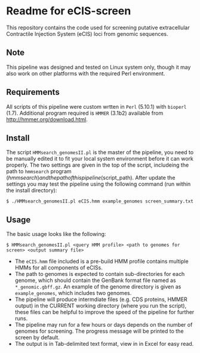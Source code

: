 # Readme for eCIS-screen
This repository contains the code used for screening putative extracellular Contractile Injection System (eCIS) loci from genomic sequences.

## Note
This pipeline was designed and tested on Linux system only, though it may also work on other platforms with the required Perl environment.

## Requirements
All scripts of this pipeline were custom wrtten in `Perl` (5.10.1) with `bioperl` (1.7).
Additional program required is `HMMER` (3.1b2) available from http://hmmer.org/download.html.

## Install
The script `HMMsearch_genomesII.pl` is the master of the pipeline, you need to be manually edited it to fit your local system environment before it can work properly. The two settings are given in the top of the script, includeing the path to `hmmsearch` program ($hmmsearch) and the path of this pipeline ($script_path).
After update the settings you may test the pipeline using the following command (run within the install directory):

    $ ./HMMsearch_genomesII.pl eCIS.hmm example_genomes screen_summary.txt

## Usage
The basic usage looks like the following:

    $ HMMsearch_genomesII.pl <query HMM profile> <path to genomes for screen> <output summary file>

- The `eCIS.hmm` file included is a pre-build HMM profile contains multiple HMMs for all components of eCISs.
- The path to genomes is expected to contain sub-directories for each genome, which should contain the GenBank format file named as `*_genomic.gbff.gz`. An example of the genome directory is given as `example_genomes`, which includes two genomes.
- The pipeline will produce intermdiate files (e.g. CDS proteins, HMMER output) in the CURRENT working directory (where you run the script), these files can be helpful to improve the speed of the pipeline for further runs.
- The pipeline may run for a few hours or days depends on the number of genomes for screening. The progress message will be printed to the screen by default.
- The output is in Tab-delimited text format, view in in Excel for easy read.

